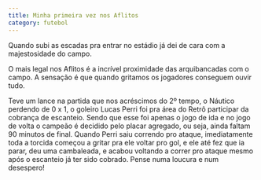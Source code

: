 ```yaml
---
title: Minha primeira vez nos Aflitos
category: futebol
---
```


Quando subi as escadas pra entrar no estádio já dei de cara com a majestosidade do campo.

O mais legal nos Aflitos é a incrível proximidade das arquibancadas com o campo. A sensação é que quando gritamos os  jogadores conseguem ouvir tudo.

Teve um lance na partida que nos acréscimos do 2º tempo, o Náutico perdendo de 0 x 1, o goleiro Lucas Perri foi pra área do Retrô participar da cobrança de escanteio. Sendo que esse foi apenas o jogo de ida e no jogo de volta o campeão é decidido pelo placar agregado, ou seja, ainda faltam 90 minutos de final. Quando Perri saiu correndo pro ataque, imediatamente toda a torcida começou a gritar pra ele voltar pro gol, e ele até fez que ia parar, deu uma cambaleada, e acabou voltando a correr pro ataque mesmo após o escanteio já ter sido cobrado. Pense numa loucura e num desespero! 